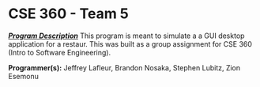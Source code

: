 # CSE 360 - Team 5
***<ins>Program Description</ins>***
This program is meant to simulate a a GUI desktop application for a restaur. This was built as a group assignment for CSE 360 (Intro to Software Engineering).

**Programmer(s):** Jeffrey Lafleur, Brandon Nosaka, Stephen Lubitz, Zion Esemonu

